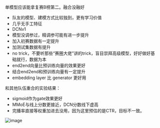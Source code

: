 单模型应该能拿复赛B榜第二。融合没融好


* 队友的模型、建模方式比较独到，更有学习价值
* 几乎无手工特征
* DCNv1
* 模型没调参过，精调参可能有进一步提升
* 加入初赛数据有一定提升
* 加测试集数据有提升
* no trick，不要听那些“赛圈大佬”讲的trick，盲目崇拜高级模型，好好做好基础就行，数据为本
* end2end向量比预训练向量的效果更好
* 结合end2end和预训练向量有一定提升
* embedding layer 比 generator 更好用


和其他队伍重合的实验结果：
* sigmoid作为gate效果更好
* MMoE与线上分数更接近，DCN分数线下虚高
* 完播率直接等权重加进去没用，因为这里预估的是CTR，目标不一致。

![image](https://user-images.githubusercontent.com/39345674/134325467-69659b15-9ffe-46ec-b2df-93469693b005.png)

